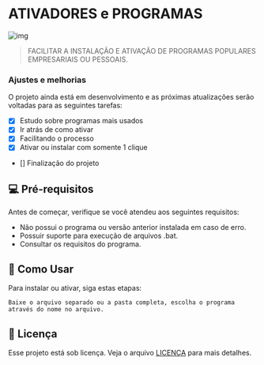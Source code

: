 # ATIVADORES e PROGRAMAS

<img src="imagem.png" alt="img">

> FACILITAR A INSTALAÇÃO E ATIVAÇÃO DE PROGRAMAS POPULARES EMPRESARIAIS OU PESSOAIS.

### Ajustes e melhorias

O projeto ainda está em desenvolvimento e as próximas atualizações serão voltadas para as seguintes tarefas:

- [x] Estudo sobre programas mais usados
- [x] Ir atrás de como ativar
- [x] Facilitando o processo
- [x] Ativar ou instalar com somente 1 clique
- [] Finalização do projeto

## 💻 Pré-requisitos

Antes de começar, verifique se você atendeu aos seguintes requisitos:

- Não possui o programa ou versão anterior instalada em caso de erro.
- Possuir suporte para execução de arquivos .bat.
- Consultar os requisitos do programa.

## 🚀 Como Usar

Para instalar ou ativar, siga estas etapas:

```
Baixe o arquivo separado ou a pasta completa, escolha o programa através do nome no arquivo.
```

## 📝 Licença

Esse projeto está sob licença. Veja o arquivo [LICENÇA](LICENSE.md) para mais detalhes.
